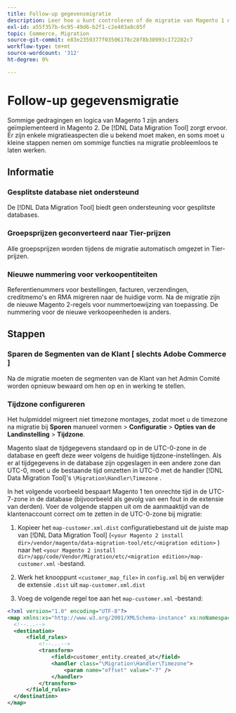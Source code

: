 ```yaml
---
title: Follow-up gegevensmigratie
description: Leer hoe u kunt controleren of de migratie van Magento 1 naar Magento 2 is gelukt en of alle functionaliteit naar behoren functioneert.
exl-id: a55f357b-6c95-49d6-b2f1-c2e403a8c85f
topic: Commerce, Migration
source-git-commit: e83e2359377f03506178c28f8b30993c172282c7
workflow-type: tm+mt
source-wordcount: '312'
ht-degree: 0%

---
```


# Follow-up gegevensmigratie

Sommige gedragingen en logica van Magento 1 zijn anders geïmplementeerd in Magento 2. De [!DNL Data Migration Tool] zorgt ervoor. Er zijn enkele migratieaspecten die u bekend moet maken, en soms moet u kleine stappen nemen om sommige functies na migratie probleemloos te laten werken.

## Informatie

### Gesplitste database niet ondersteund

De [!DNL Data Migration Tool] biedt geen ondersteuning voor gesplitste databases.

### Groepsprijzen geconverteerd naar Tier-prijzen

Alle groepsprijzen worden tijdens de migratie automatisch omgezet in Tier-prijzen.

### Nieuwe nummering voor verkoopentiteiten

Referentienummers voor bestellingen, facturen, verzendingen, creditmemo&#39;s en RMA migreren naar de huidige vorm. Na de migratie zijn de nieuwe Magento 2-regels voor nummertoewijzing van toepassing. De nummering voor de nieuwe verkoopeenheden is anders.

## Stappen

### Sparen de Segmenten van de Klant [ slechts Adobe Commerce ]

Na de migratie moeten de segmenten van de Klant van het Admin Comité worden opnieuw bewaard om hen op en in werking te stellen.

### Tijdzone configureren

Het hulpmiddel migreert niet timezone montages, zodat moet u de timezone na migratie bij **Sporen** manueel vormen > **Configuratie** > **Opties van de Landinstelling** > **Tijdzone**.

Magento slaat de tijdgegevens standaard op in de UTC-0-zone in de database en geeft deze weer volgens de huidige tijdzone-instellingen. Als er al tijdgegevens in de database zijn opgeslagen in een andere zone dan UTC-0, moet u de bestaande tijd omzetten in UTC-0 met de handler [!DNL Data Migration Tool]&#39;s `\Migration\Handler\Timezone` .

In het volgende voorbeeld bespaart Magento 1 ten onrechte tijd in de UTC-7-zone in de database (bijvoorbeeld als gevolg van een fout in de extensie van derden). Voer de volgende stappen uit om de aanmaaktijd van de klantenaccount correct om te zetten in de UTC-0-zone bij migratie:

1. Kopieer het `map-customer.xml.dist` configuratiebestand uit de juiste map van [!DNL Data Migration Tool] (`<your Magento 2 install dir>/vendor/magento/data-migration-tool/etc/<migration edition>` ) naar het `<your Magento 2 install dir>/app/code/Vendor/Migration/etc/<migration edition>/map-customer.xml` -bestand.

1. Werk het knooppunt `<customer_map_file>` in `config.xml` bij en verwijder de extensie `.dist` uit `map-customer.xml.dist`

1. Voeg de volgende regel toe aan het `map-customer.xml` -bestand:

```xml
<?xml version="1.0" encoding="UTF-8"?>
<map xmlns:xs="http://www.w3.org/2001/XMLSchema-instance" xs:noNamespaceSchemaLocation="../map.xsd">
  <!--...-->
  <destination>
      <field_rules>
          <!--...-->
          <transform>
              <field>customer_entity.created_at</field>
              <handler class="\Migration\Handler\Timezone">
                  <param name="offset" value="-7" />
              </handler>
          </transform>
      </field_rules>
  </destination>
</map>
```
